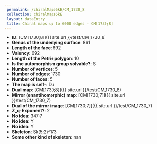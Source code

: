 ```yaml
--- 
 permalink: /chiralMaps6kE/CM_1730_8 
 collection: chiralMaps6kE
 layout: dataEntry
 title: Chiral maps up to 6000 edges - CM[1730;8]
---
```


- **ID**: [CM[1730;8]]({{ site.url }}/test/CM_1730_8)
- **Genus of the underlying surface**: 861
- **Length of the face**: 692
- **Valency**: 692
- **Length of the Petrie polygon**: 10
- **Is the automorphism group solvable?**: S
- **Number of vertices**: 5
- **Number of edges**: 1730
- **Number of faces**: 5
- **The map is self-**: Du
- **Dual map**: [CM[1730;8]]({{ site.url }}/test/CM_1730_8)
- **Mirror (enantihomorphic) map**: [CM[1730;7]]({{ site.url }}/test/CM_1730_7)
- **Dual of the mirror image**: [CM[1730;7]]({{ site.url }}/test/CM_1730_7)
- **Z_q-Exponent?**: 2
- **No idea**:  347:7
- **No idea**: Y
- **No idea**: Y
- **Skeleton**: Sk(5;2)^173
- **Some other kind of skeleton**: nan
